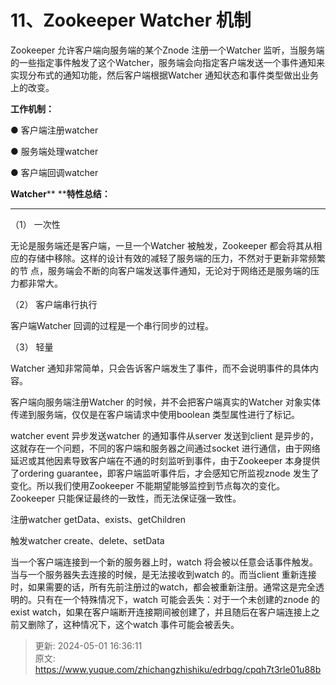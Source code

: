 # 11、Zookeeper Watcher 机制

Zookeeper 允许客户端向服务端的某个Znode 注册一个Watcher 监听，当服务端的一些指定事件触发了这个Watcher，服务端会向指定客户端发送一个事件通知来实现分布式的通知功能，然后客户端根据Watcher 通知状态和事件类型做出业务上的改变。

**工作机制：**

● 客户端注册watcher



● 服务端处理watcher



● 客户端回调watcher

**Watcher**** ****特性总结：**



****

（1） 一次性

无论是服务端还是客户端，一旦一个Watcher 被触发，Zookeeper 都会将其从相应的存储中移除。这样的设计有效的减轻了服务端的压力，不然对于更新非常频繁的节 点，服务端会不断的向客户端发送事件通知，无论对于网络还是服务端的压力都非常大。

（2） 客户端串行执行

客户端Watcher 回调的过程是一个串行同步的过程。



（3） 轻量



Watcher 通知非常简单，只会告诉客户端发生了事件，而不会说明事件的具体内容。



客户端向服务端注册Watcher 的时候，并不会把客户端真实的Watcher 对象实体传递到服务端，仅仅是在客户端请求中使用boolean 类型属性进行了标记。

watcher event 异步发送watcher 的通知事件从server 发送到client 是异步的，这就存在一个问题，不同的客户端和服务器之间通过socket 进行通信，由于网络延迟或其他因素导致客户端在不通的时刻监听到事件，由于Zookeeper 本身提供了ordering guarantee，即客户端监听事件后，才会感知它所监视znode 发生了变化。所以我们使用Zookeeper 不能期望能够监控到节点每次的变化。Zookeeper 只能保证最终的一致性，而无法保证强一致性。

注册watcher getData、exists、getChildren



触发watcher create、delete、setData



当一个客户端连接到一个新的服务器上时，watch 将会被以任意会话事件触发。当与一个服务器失去连接的时候，是无法接收到watch 的。而当client 重新连接时，如果需要的话，所有先前注册过的watch，都会被重新注册。通常这是完全透明的。只有在一个特殊情况下，watch 可能会丢失：对于一个未创建的znode 的exist watch，如果在客户端断开连接期间被创建了，并且随后在客户端连接上之前又删除了，这种情况下，这个watch 事件可能会被丢失。



> 更新: 2024-05-01 16:36:11  
> 原文: <https://www.yuque.com/zhichangzhishiku/edrbqg/cpqh7t3rle01u88b>